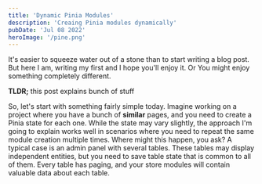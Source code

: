 ```yaml
---
title: 'Dynamic Pinia Modules'
description: 'Creaing Pinia modules dynamically'
pubDate: 'Jul 08 2022'
heroImage: '/pine.png'
---
```


It's easier to squeeze water out of a stone than to start writing a blog post. But here I am, writing my first and I hope you'll enjoy it. Or You might enjoy something completely different.

**TLDR;** this post explains bunch of stuff

So, let's start with something fairly simple today. Imagine working on a project where you have a bunch of **similar** pages, and you need to create a Pinia state for each one. While the state may vary slightly, the approach I'm going to explain works well in scenarios where you need to repeat the same module creation multiple times. Where might this happen, you ask? A typical case is an admin panel with several tables. These tables may display independent entities, but you need to save table state that is common to all of them. Every table has paging, and your store modules will contain valuable data about each table.
